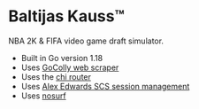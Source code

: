 # Baltijas Kauss™

NBA 2K & FIFA video game draft simulator.

- Built in Go version 1.18
- Uses [GoColly web scraper](github.com/gocolly/colly)
- Uses the [chi router](github.com/go-chi/chi/v5)
- Uses [Alex Edwards SCS session management](github.com/alexedwards/scs/v2)
- Uses [nosurf](github.com/justinas/nosurf)